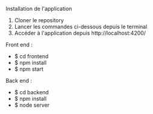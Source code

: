 Installation de l'application

1. Cloner le repository
2. Lancer les commandes ci-dessous depuis le terminal
3. Accéder à l'application depuis http://localhost:4200/

Front end :
- $ cd frontend
- $ npm install
- $ npm start

Back end :
- $ cd backend
- $ npm install
- $ node server
